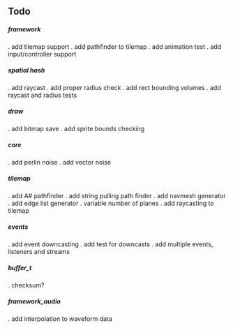 ## Todo

##### framework
. add tilemap support
. add pathfinder to tilemap
. add animation test
. add input/controller support

##### spatial hash
. add raycast
. add proper radius check
. add rect bounding volumes
. add raycast and radius tests

##### draw
. add bitmap save
. add sprite bounds checking

##### core
. add perlin noise
. add vector noise

##### tilemap
. add A# pathfinder
. add string pulling path finder
. add navmesh generator
. add edge list generator
. variable number of planes
. add raycasting to tilemap

##### events
. add event downcasting
. add test for downcasts
. add multiple events, listeners and streams

##### buffer_t
. checksum?

##### framework_audio
. add interpolation to waveform data

